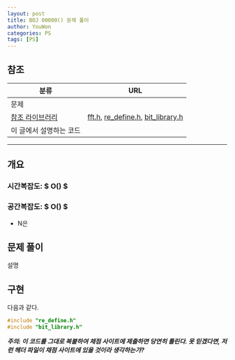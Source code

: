 ```yaml
---
layout: post
title: BOJ 00000() 문제 풀이
author: YouWon
categories: PS
tags: [PS]
---
```


## 참조

분류 | URL
-------- | --------
문제 | []()
[참조 라이브러리](https://greeksharifa.github.io/algorithm/2018/07/07/algorithm-library) | [fft.h](https://github.com/greeksharifa/ps_code/blob/master/library/fft.h), [re_define.h](https://github.com/greeksharifa/ps_code/blob/master/library/re_define.h), [bit_library.h](https://github.com/greeksharifa/ps_code/blob/master/library/bit_library.h)
이 글에서 설명하는 코드 | []()

--- 

## 개요

### 시간복잡도: $ O() $
### 공간복잡도: $ O() $
- N은 

## 문제 풀이

설명

## 구현

다음과 같다.

```cpp
#include "re_define.h"
#include "bit_library.h"


```

***주의: 이 코드를 그대로 복붙하여 채점 사이트에 제출하면 당연히 틀린다. 못 믿겠다면, 저런 헤더 파일이 채점 사이트에 있을 것이라 생각하는가?***
